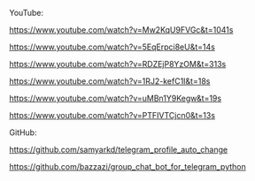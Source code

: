 
YouTube:

https://www.youtube.com/watch?v=Mw2KqU9FVGc&t=1041s

https://www.youtube.com/watch?v=5EqErpci8eU&t=14s

https://www.youtube.com/watch?v=RDZEjP8YzOM&t=313s

https://www.youtube.com/watch?v=1RJ2-kefC1I&t=18s

https://www.youtube.com/watch?v=uMBn1Y9Kegw&t=19s

https://www.youtube.com/watch?v=PTFIVTCjcn0&t=13s

GitHub:

https://github.com/samyarkd/telegram_profile_auto_change

https://github.com/bazzazi/group_chat_bot_for_telegram_python
